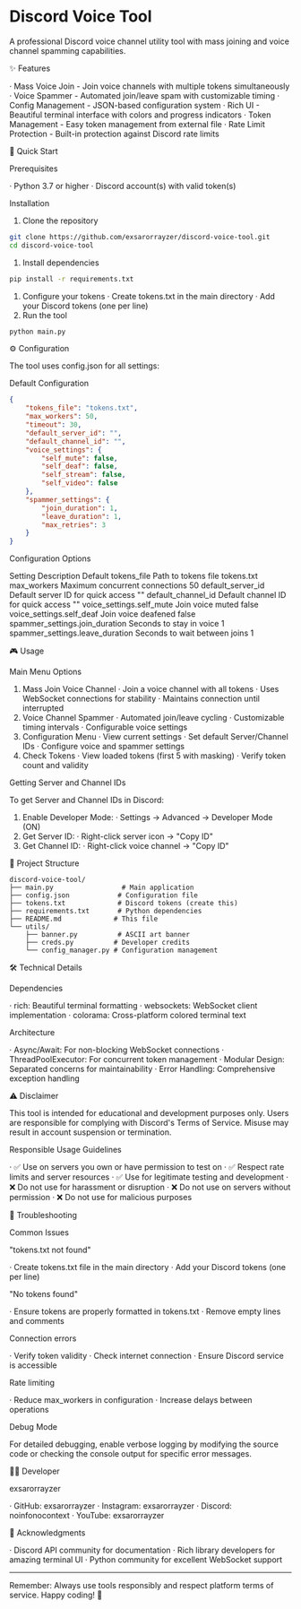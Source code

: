 # Discord Voice Tool

A professional Discord voice channel utility tool with mass joining and voice channel spamming capabilities.

✨ Features

· Mass Voice Join - Join voice channels with multiple tokens simultaneously
· Voice Spammer - Automated join/leave spam with customizable timing
· Config Management - JSON-based configuration system
· Rich UI - Beautiful terminal interface with colors and progress indicators
· Token Management - Easy token management from external file
· Rate Limit Protection - Built-in protection against Discord rate limits

🚀 Quick Start

Prerequisites

· Python 3.7 or higher
· Discord account(s) with valid token(s)

Installation

1. Clone the repository

```bash
git clone https://github.com/exsarorrayzer/discord-voice-tool.git
cd discord-voice-tool
```

1. Install dependencies

```bash
pip install -r requirements.txt
```

1. Configure your tokens
   · Create tokens.txt in the main directory
   · Add your Discord tokens (one per line)
2. Run the tool

```bash
python main.py
```

⚙️ Configuration

The tool uses config.json for all settings:

Default Configuration

```json
{
    "tokens_file": "tokens.txt",
    "max_workers": 50,
    "timeout": 30,
    "default_server_id": "",
    "default_channel_id": "",
    "voice_settings": {
        "self_mute": false,
        "self_deaf": false,
        "self_stream": false,
        "self_video": false
    },
    "spammer_settings": {
        "join_duration": 1,
        "leave_duration": 1,
        "max_retries": 3
    }
}
```

Configuration Options

Setting Description Default
tokens_file Path to tokens file tokens.txt
max_workers Maximum concurrent connections 50
default_server_id Default server ID for quick access ""
default_channel_id Default channel ID for quick access ""
voice_settings.self_mute Join voice muted false
voice_settings.self_deaf Join voice deafened false
spammer_settings.join_duration Seconds to stay in voice 1
spammer_settings.leave_duration Seconds to wait between joins 1

🎮 Usage

Main Menu Options

1. Mass Join Voice Channel
   · Join a voice channel with all tokens
   · Uses WebSocket connections for stability
   · Maintains connection until interrupted
2. Voice Channel Spammer
   · Automated join/leave cycling
   · Customizable timing intervals
   · Configurable voice settings
3. Configuration Menu
   · View current settings
   · Set default Server/Channel IDs
   · Configure voice and spammer settings
4. Check Tokens
   · View loaded tokens (first 5 with masking)
   · Verify token count and validity

Getting Server and Channel IDs

To get Server and Channel IDs in Discord:

1. Enable Developer Mode:
   · Settings → Advanced → Developer Mode (ON)
2. Get Server ID:
   · Right-click server icon → "Copy ID"
3. Get Channel ID:
   · Right-click voice channel → "Copy ID"

📁 Project Structure

```
discord-voice-tool/
├── main.py                 # Main application
├── config.json            # Configuration file
├── tokens.txt             # Discord tokens (create this)
├── requirements.txt       # Python dependencies
├── README.md             # This file
└── utils/
    ├── banner.py          # ASCII art banner
    ├── creds.py          # Developer credits
    └── config_manager.py # Configuration management
```

🛠️ Technical Details

Dependencies

· rich: Beautiful terminal formatting
· websockets: WebSocket client implementation
· colorama: Cross-platform colored terminal text

Architecture

· Async/Await: For non-blocking WebSocket connections
· ThreadPoolExecutor: For concurrent token management
· Modular Design: Separated concerns for maintainability
· Error Handling: Comprehensive exception handling

⚠️ Disclaimer

This tool is intended for educational and development purposes only. Users are responsible for complying with Discord's Terms of Service. Misuse may result in account suspension or termination.

Responsible Usage Guidelines

· ✅ Use on servers you own or have permission to test on
· ✅ Respect rate limits and server resources
· ✅ Use for legitimate testing and development
· ❌ Do not use for harassment or disruption
· ❌ Do not use on servers without permission
· ❌ Do not use for malicious purposes

🐛 Troubleshooting

Common Issues

"tokens.txt not found"

· Create tokens.txt file in the main directory
· Add your Discord tokens (one per line)

"No tokens found"

· Ensure tokens are properly formatted in tokens.txt
· Remove empty lines and comments

Connection errors

· Verify token validity
· Check internet connection
· Ensure Discord service is accessible

Rate limiting

· Reduce max_workers in configuration
· Increase delays between operations

Debug Mode

For detailed debugging, enable verbose logging by modifying the source code or checking the console output for specific error messages.

👨‍💻 Developer

exsarorrayzer

· GitHub: exsarorrayzer
· Instagram: exsarorrayzer
· Discord: noinfonocontext
· YouTube: exsarorrayzer

🙏 Acknowledgments

· Discord API community for documentation
· Rich library developers for amazing terminal UI
· Python community for excellent WebSocket support

---

Remember: Always use tools responsibly and respect platform terms of service. Happy coding! 🚀